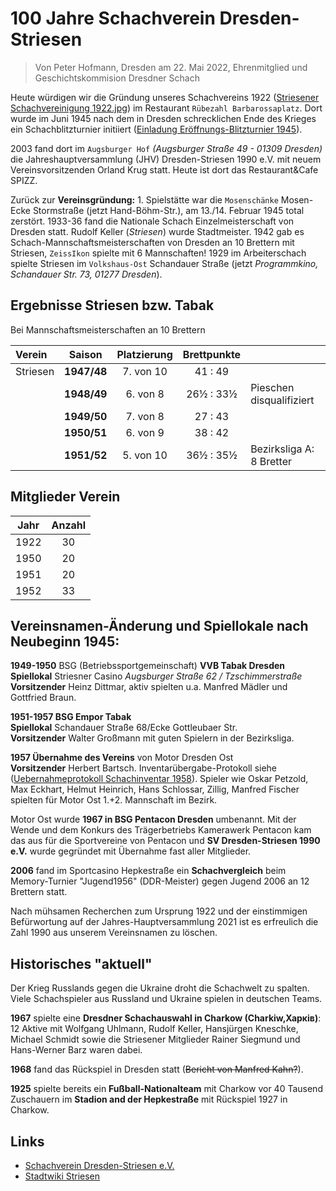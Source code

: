 # 100 Jahre Schachverein Dresden-Striesen

> Von Peter Hofmann, Dresden am 22. Mai 2022, Ehrenmitglied und Geschichtskommision Dresdner Schach

Heute würdigen wir die Gründung unseres Schachvereins 1922 ([Striesener Schachvereinigung 1922.jpg](https://github.com/Schachverein-Dresden-Striesen/Vereins-Wiki/blob/main/Striesener%20Schachvereinigung%201922.jpg?raw=true)) im Restaurant `Rübezahl Barbarossaplatz`. 
Dort wurde im Juni 1945 nach dem in Dresden schrecklichen Ende des Krieges ein Schachblitzturnier initiiert ([Einladung Eröffnungs-Blitzturnier 1945](https://github.com/Schachverein-Dresden-Striesen/Vereins-Wiki/blob/main/1945%20Er%C3%B6ffnungs-Blitzturnier%20Barbarossaplatz.jpg?raw=true)).

2003 fand dort im `Augsburger Hof` _(Augsburger Straße 49 - 01309 Dresden)_ die Jahreshauptversammlung (JHV) Dresden-Striesen 1990 e.V. mit neuem Vereinsvorsitzenden Orland Krug statt.
Heute ist dort das Restaurant&Cafe SPIZZ.

Zurück zur **Vereinsgründung:** 1. Spielstätte war die `Mosenschänke` Mosen-Ecke Stormstraße (jetzt Hand-Böhm-Str.), am 13./14. Februar 1945 total zerstört.
1933-36 fand die Nationale Schach Einzelmeisterschaft von Dresden statt. Rudolf Keller (_Striesen_) wurde Stadtmeister. 1942 gab es Schach-Mannschaftsmeisterschaften von Dresden an 10 Brettern mit Striesen, `ZeissIkon` spielte mit 6 Mannschaften!
1929 im Arbeiterschach spielte Striesen im `Volkshaus-Ost` Schandauer Straße (jetzt _Programmkino, Schandauer Str. 73, 01277 Dresden_).

## Ergebnisse Striesen bzw. Tabak 
Bei Mannschaftsmeisterschaften an 10 Brettern

| Verein   |   Saison    | Platzierung | Brettpunkte |                          |
| :------- | :---------: | :---------: | :---------: | ------------------------ |
| Striesen | **1947/48** |  7. von 10  |   41 : 49   |                          |
|          | **1948/49** |  6. von 8   |  26½ : 33½  | Pieschen disqualifiziert |
|          | **1949/50** |  7. von 8   |   27 : 43   |                          |
|          | **1950/51** |  6. von 9   |   38 : 42   |                          |
|          | **1951/52** |  5. von 10  |  36½ : 35½  | Bezirksliga A: 8 Bretter |

## Mitglieder Verein
| Jahr | Anzahl |
| ---- | :----: |
| 1922 |   30   |
| 1950 |   20   |
| 1951 |   20   |
| 1952 |   33   |


## Vereinsnamen-Änderung und Spiellokale nach Neubeginn 1945:
**1949-1950** BSG (Betriebssportgemeinschaft) **VVB Tabak Dresden** \
**Spiellokal** Striesner Casino _Augsburger Straße 62 / Tzschimmerstraße_ \
**Vorsitzender** Heinz Dittmar, aktiv spielten u.a. Manfred Mädler und Gottfried Braun.

**1951-1957 BSG Empor Tabak** \
**Spiellokal** Schandauer Straße 68/Ecke Gottleubaer Str.\
**Vorsitzender** Walter Großmann mit guten Spielern in der Bezirksliga.

**1957 Übernahme des Vereins** von Motor Dresden Ost \
**Vorsitzender** Herbert Bartsch. Inventarübergabe-Protokoll siehe ([Uebernahmeprotokoll Schachinventar 1958](https://github.com/Schachverein-Dresden-Striesen/Vereins-Wiki/blob/main/Uebernahmeprotokoll%20Schachinventar%20Empor%20Tabak%20Motor%20Ost.jpg?raw=true)). Spieler wie Oskar Petzold, Max Eckhart, Helmut Heinrich, Hans Schlossar, Zillig, Manfred Fischer spielten für Motor Ost 1.+2. Mannschaft im Bezirk.

Motor Ost wurde **1967 in BSG Pentacon Dresden** umbenannt. Mit der Wende und dem Konkurs des Trägerbetriebs Kamerawerk Pentacon kam das aus für die Sportvereine von Pentacon und **SV Dresden-Striesen 1990 e.V.** wurde gegründet mit Übernahme fast aller Mitglieder.

**2006** fand im Sportcasino Hepkestraße ein **Schachvergleich** beim Memory-Turnier "Jugend1956" (DDR-Meister) gegen Jugend 2006 an 12 Brettern statt.

Nach mühsamen Recherchen zum Ursprung 1922 und der einstimmigen Befürwortung auf der Jahres-Hauptversammlung 2021 ist es erfreulich die Zahl 1990 aus unserem Vereinsnamen zu löschen.

## Historisches "aktuell"

Der Krieg Russlands gegen die Ukraine droht die Schachwelt zu spalten. Viele Schachspieler aus Russland und Ukraine spielen in deutschen Teams.

**1967** spielte eine **Dresdner Schachauswahl in Charkow (Charkiw,Харків)**:\
12 Aktive mit Wolfgang Uhlmann, Rudolf Keller, Hansjürgen Kneschke, Michael Schmidt sowie die Striesener Mitglieder Rainer Siegmund und Hans-Werner Barz waren dabei. 

**1968** fand das Rückspiel in Dresden statt (~~Bericht von Manfred Kahn?~~).

**1925** spielte bereits ein **Fußball-Nationalteam** mit Charkow vor 40 Tausend Zuschauern im **Stadion and der Hepkestraße** mit Rückspiel 1927 in Charkow.

## Links

- [Schachverein Dresden-Striesen e.V.](http://sv-dresden-striesen.de/)
- [Stadtwiki Striesen](https://www.stadtwikidd.de/wiki/Striesen)
